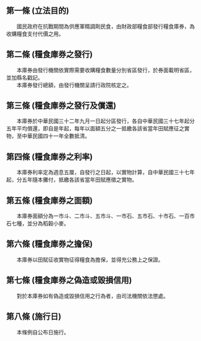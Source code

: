 第一條 (立法目的)
-----------------
　　國民政府在抗戰期間為供應軍糈調劑民食，由財政部糧食部發行糧食庫券，為收購糧食支付代價之用。  


第二條 (糧食庫券之發行)
-----------------------
　　本庫券由發行機關依實際需要收購糧食數量分別省區發行，於券面載明省區，並加縣名戳記。  
　　本庫券發行總額，由發行機關呈請行政院核定之。  


第三條 (糧食庫券之發行及償還)
-----------------------------
　　本庫券於中華民國三十二年九月一日起分區發行，各自中華民國三十七年起分五年平均償還，即自是年起，每年以面額五分之一抵繳各該省當年田賦應征之實物，至中華民國四十一年全數抵清。  


第四條 (糧食庫券之利率)
-----------------------
　　本庫券利率定為週息五厘，自發行之日起，以實物計算，自中華民國三十七年起，分五年隨本攤付，抵繳各該省當年田賦應徵之實物。  


第五條 (糧食庫券之面額)
-----------------------
　　本庫券面額分為一市斗、二市斗、五市斗、一市石、五市石、十市石、一百市石七種，並分為稻穀小麥。  


第六條 (糧食庫券之擔保)
-----------------------
　　本庫券以田賦征收實物征得糧食為擔保，並得充公務上之保證。  


第七條 (糧食庫券之偽造或毀損信用)
---------------------------------
　　對於本庫券如有偽造或毀損信用之行為者，由司法機關依法懲處。  


第八條 (施行日)
---------------
　　本條例自公布日施行。